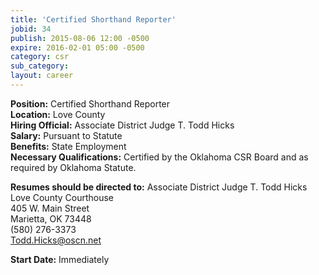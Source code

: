 ```yaml
---
title: 'Certified Shorthand Reporter'
jobid: 34
publish: 2015-08-06 12:00 -0500
expire: 2016-02-01 05:00 -0500
category: csr
sub_category: 
layout: career
---
```

<p><strong>Position:</strong> Certified Shorthand Reporter<br>
<strong>Location:</strong> Love County<br>
<strong>Hiring Official:</strong> Associate District Judge T. Todd Hicks<br>
<strong>Salary:</strong> Pursuant to Statute<br>
<strong>Benefits:</strong> State Employment<br>
<strong>Necessary Qualifications:</strong> Certified by the Oklahoma CSR Board and as required by Oklahoma Statute.</p>
<p><strong>Resumes should be directed to:</strong>
Associate District Judge T. Todd Hicks<br>
Love County Courthouse<br>
405 W. Main Street<br>
Marietta, OK 73448<br>
(580) 276-3373<br>
<a href="mailto:Todd.Hicks@oscn.net" target="_blank">Todd.Hicks@oscn.net</a></p>
<p><strong>Start Date:</strong> Immediately</p>